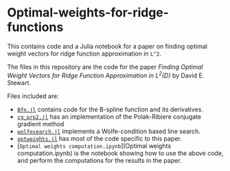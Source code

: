 # Optimal-weights-for-ridge-functions
This contains code and a Julia notebook for a paper on finding optimal weight vectors for ridge function approximation in ``L^2``.

The files in this repository are the code for the paper *Finding Optimal Weight Vectors for Ridge Function Approximation in $L^{2}(D)$* by David E. Stewart.

Files included are:
* [`Bfn.jl`](Bfn.jl) contains code for the B-spline function and its derivatives.
* [`cg_prp2.jl`](cg_prp2.jl) has an implementation of the Polak-Ribiere conjugate gradient method
* [`wolfesearch.jl`](wolfesearch.jl) implements a Wolfe-condition based line search.
* [`optweights.jl`](optweights.jl) has most of the code specific to this paper.
* [`Optimal weights computation.ipynb`](Optimal weights computation.ipynb) is the notebook showing how to use the above code, and perform the computations for the results in the paper.
